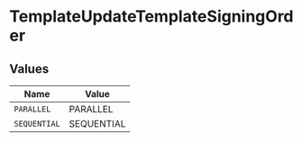 # TemplateUpdateTemplateSigningOrder


## Values

| Name         | Value        |
| ------------ | ------------ |
| `PARALLEL`   | PARALLEL     |
| `SEQUENTIAL` | SEQUENTIAL   |